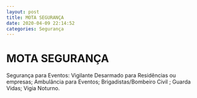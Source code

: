 ```yaml
---
layout: post
title: MOTA SEGURANÇA 
date: 2020-04-09 22:14:52 
categories: Segurança
---
```


# MOTA SEGURANÇA 

Segurança para Eventos: Vigilante Desarmado  para Residências ou empresas; Ambulância para Eventos; Brigadistas/Bombeiro Civil ; Guarda Vidas; Vigia Noturno.
